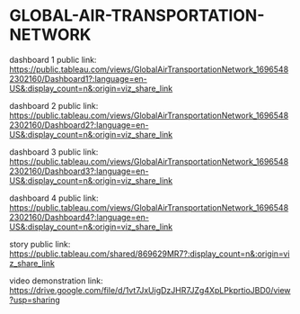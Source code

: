 # GLOBAL-AIR-TRANSPORTATION-NETWORK


dashboard 1 public link: https://public.tableau.com/views/GlobalAirTransportationNetwork_16965482302160/Dashboard1?:language=en-US&:display_count=n&:origin=viz_share_link

dashboard 2 public link: https://public.tableau.com/views/GlobalAirTransportationNetwork_16965482302160/Dashboard2?:language=en-US&:display_count=n&:origin=viz_share_link

dashboard 3 public link: https://public.tableau.com/views/GlobalAirTransportationNetwork_16965482302160/Dashboard3?:language=en-US&:display_count=n&:origin=viz_share_link

dashboard 4 public link: https://public.tableau.com/views/GlobalAirTransportationNetwork_16965482302160/Dashboard4?:language=en-US&:display_count=n&:origin=viz_share_link

story public link: https://public.tableau.com/shared/869629MR7?:display_count=n&:origin=viz_share_link

video demonstration link: https://drive.google.com/file/d/1vt7JxUigDzJHR7JZg4XpLPkprtioJBD0/view?usp=sharing
